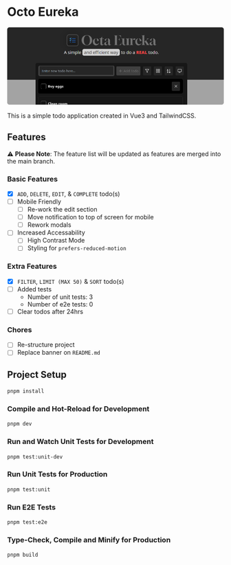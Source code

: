 # Octo Eureka

![App Banner](https://github.com/M-Facey/octo-eureka/blob/main/public/app-banner.png?raw=true)

This is a simple todo application created in Vue3 and TailwindCSS.

## Features
:warning: **Please Note**: The feature list will be updated as features are merged into the main branch.

### Basic Features
- [x] `ADD`, `DELETE`, `EDIT`, & `COMPLETE` todo(s)
- [ ] Mobile Friendly
    - [ ] Re-work the edit section
    - [ ] Move notification to top of screen for mobile
    - [ ] Rework modals
- [ ] Increased Accessability
    - [ ] High Contrast Mode
    - [ ] Styling for `prefers-reduced-motion`  

### Extra Features
- [x] `FILTER`, `LIMIT (MAX 50)` & `SORT` todo(s)
- [ ] Added tests
    - Number of unit tests: 3
    - Number of e2e tests: 0
- [ ] Clear todos after 24hrs

### Chores
- [ ] Re-structure project
- [ ] Replace banner on `README.md`

## Project Setup

```sh
pnpm install
```

### Compile and Hot-Reload for Development

```sh
pnpm dev
```

### Run and Watch Unit Tests for Development

```sh
pnpm test:unit-dev
```

### Run Unit Tests for Production

```sh
pnpm test:unit
```

### Run E2E Tests

```sh
pnpm test:e2e
```

### Type-Check, Compile and Minify for Production

```sh
pnpm build
```
